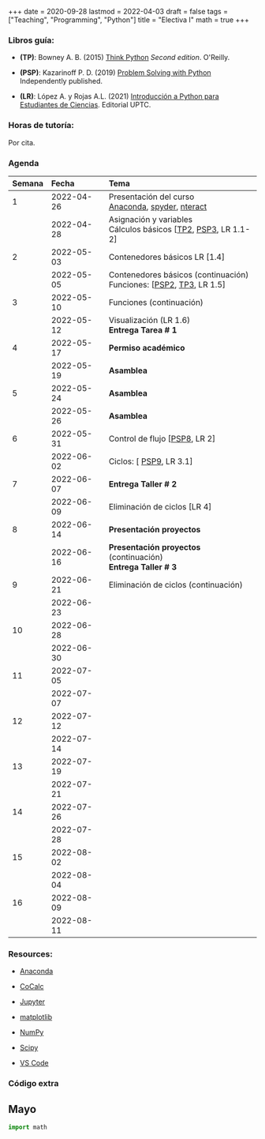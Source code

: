 +++
date      = 2020-09-28
lastmod   = 2022-04-03
draft     = false
tags      = ["Teaching", "Programming", "Python"]
title     = "Electiva I"
math      = true
+++

### Libros guía:


- **(TP)**: Bowney A. B. (2015) [Think Python](https://greenteapress.com/wp/think-python-2e/) *Second edition*. O'Reilly.

- **(PSP)**: Kazarinoff P. D. (2019) [Problem Solving with Python](https://problemsolvingwithpython.com) Independently published.

- **(LR)**: López A. y Rojas A.L. (2021) [Introducción a Python para Estudiantes de Ciencias](https://alexrojas.netlify.app/publication/prog/). Editorial UPTC.

### Horas de tutoría: 

Por cita.

### Agenda


|Semana |Fecha      |Tema                                                                                                                                                                                                                            |
|:------|:----------|:-------------------------------------------------------------------|
|1      |2022-04-26 |Presentación del curso <br> [Anaconda](https://www.anaconda.com/products/individual), [spyder](https://www.spyder-ide.org), [nteract](https://nteract.io)   |
|&nbsp; |2022-04-28 |Asignación y variables <br> Cálculos básicos [[TP2](http://greenteapress.com/thinkpython2/html/thinkpython2003.html), [PSP3](https://problemsolvingwithpython.com/03-The-Python-REPL/03.00-Introduction/), LR 1.1-2]  |
|2      |2022-05-03 | Contenedores básicos LR [1.4] |
|&nbsp; |2022-05-05 |Contenedores básicos (continuación) <br> Funciones: [[PSP2](https://problemsolvingwithpython.com/07-Functions-and-Modules/07.00-Introduction/), [TP3](http://greenteapress.com/thinkpython2/html/thinkpython2004.html), LR 1.5] |
|3      |2022-05-10 | Funciones (continuación)|
|&nbsp; |2022-05-12 | Visualización (LR 1.6) <br> **Entrega Tarea # 1**|
|4      |2022-05-17 | **Permiso académico** |
|&nbsp; |2022-05-19 | **Asamblea** |
|5      |2022-05-24 | **Asamblea** |
|&nbsp; |2022-05-26 | **Asamblea** |
|6      |2022-05-31 | Control de flujo [[PSP8](https://problemsolvingwithpython.com/08-If-Else-Try-Except/08.00-Introduction/), LR 2] |
|&nbsp; |2022-06-02 | Ciclos: [ [PSP9](https://problemsolvingwithpython.com/09-Loops/09.00-Introduction/), LR 3.1] |
|7      |2022-06-07 | **Entrega Taller # 2**|
|&nbsp; |2022-06-09 | Eliminación de ciclos [LR 4]|
|8      |2022-06-14 | **Presentación proyectos** |
|&nbsp; |2022-06-16 | **Presentación proyectos** (continuación) <br> **Entrega Taller # 3** |
|9      |2022-06-21 | Eliminación de ciclos (continuación)  |
|&nbsp; |2022-06-23 |&nbsp;  |
|10     |2022-06-28 |&nbsp;  |
|&nbsp; |2022-06-30 |&nbsp;                                                              |
|11     |2022-07-05 |&nbsp;                                                              |
|&nbsp; |2022-07-07 |&nbsp;                                                              |
|12     |2022-07-12 |&nbsp;                                                              |
|&nbsp; |2022-07-14 |&nbsp;                                                              |
|13     |2022-07-19 |&nbsp;                                                              |
|&nbsp; |2022-07-21 |&nbsp;                                                              |
|14     |2022-07-26 |&nbsp;                                                              |
|&nbsp; |2022-07-28 |&nbsp;                                                              |
|15     |2022-08-02 |&nbsp;                                                              |
|&nbsp; |2022-08-04 |&nbsp;                                                              |
|16     |2022-08-09 |&nbsp;                                                              |
|&nbsp; |2022-08-11 |&nbsp;                                                              |

<!-- [Matplotlib](https://problemsolvingwithpython.com/06-Plotting-with-Matplotlib/06.00-Introduction/) -->


### Resources:

  - [Anaconda](https://anaconda.org)

  - [CoCalc](https://cocalc.com)

  - [Jupyter](https://jupyter.org/)

  - [matplotlib](https://matplotlib.org/3.1.1/index.html)

  - [NumPy](https://www.numpy.org/)

  - [Scipy](https://www.scipy.org/)

  - [VS Code](https://code.visualstudio.com/)



### Código extra


## Mayo 

```python
import math
```

